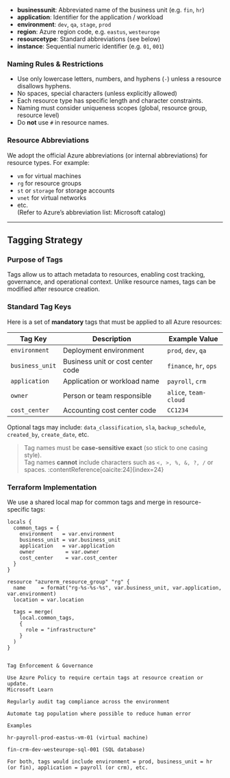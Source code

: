 
- **businessunit**: Abbreviated name of the business unit (e.g. `fin`, `hr`)  
- **application**: Identifier for the application / workload  
- **environment**: `dev`, `qa`, `stage`, `prod`  
- **region**: Azure region code, e.g. `eastus`, `westeurope`  
- **resourcetype**: Standard abbreviations (see below)  
- **instance**: Sequential numeric identifier (e.g. `01`, `001`)  

### Naming Rules & Restrictions

- Use only lowercase letters, numbers, and hyphens (`-`) unless a resource disallows hyphens.  
- No spaces, special characters (unless explicitly allowed)  
- Each resource type has specific length and character constraints.  
- Naming must consider uniqueness scopes (global, resource group, resource level)  
- Do **not** use `#` in resource names.

### Resource Abbreviations

We adopt the official Azure abbreviations (or internal abbreviations) for resource types. For example:  
- `vm` for virtual machines  
- `rg` for resource groups  
- `st` or `storage` for storage accounts  
- `vnet` for virtual networks  
- etc.  
(Refer to Azure’s abbreviation list: Microsoft catalog) 

---

## Tagging Strategy

### Purpose of Tags

Tags allow us to attach metadata to resources, enabling cost tracking, governance, and operational context. Unlike resource names, tags can be modified after resource creation.  

### Standard Tag Keys

Here is a set of **mandatory** tags that must be applied to all Azure resources:

| Tag Key        | Description                          | Example Value           |
|----------------|--------------------------------------|--------------------------|
| `environment`  | Deployment environment               | `prod`, `dev`, `qa`      |
| `business_unit`| Business unit or cost center code    | `finance`, `hr`, `ops`   |
| `application`  | Application or workload name         | `payroll`, `crm`         |
| `owner`        | Person or team responsible           | `alice`, `team-cloud`    |
| `cost_center`  | Accounting cost center code          | `CC1234`                 |

Optional tags may include: `data_classification`, `sla`, `backup_schedule`, `created_by`, `create_date`, etc.

> Tag names must be **case-sensitive exact** (so stick to one casing style).  
> Tag names **cannot** include characters such as `<, >, %, &, ?, /` or spaces. :contentReference[oaicite:24]{index=24}  

### Terraform Implementation

We use a shared local map for common tags and merge in resource-specific tags:

```hcl
locals {
  common_tags = {
    environment   = var.environment
    business_unit = var.business_unit
    application   = var.application
    owner          = var.owner
    cost_center    = var.cost_center
  }
}

resource "azurerm_resource_group" "rg" {
  name     = format("rg-%s-%s-%s", var.business_unit, var.application, var.environment)
  location = var.location

  tags = merge(
    local.common_tags,
    {
      role = "infrastructure"
    }
  )
}


Tag Enforcement & Governance

Use Azure Policy to require certain tags at resource creation or update. 
Microsoft Learn

Regularly audit tag compliance across the environment

Automate tag population where possible to reduce human error

Examples

hr-payroll-prod-eastus-vm-01 (virtual machine)

fin-crm-dev-westeurope-sql-001 (SQL database)

For both, tags would include environment = prod, business_unit = hr (or fin), application = payroll (or crm), etc.